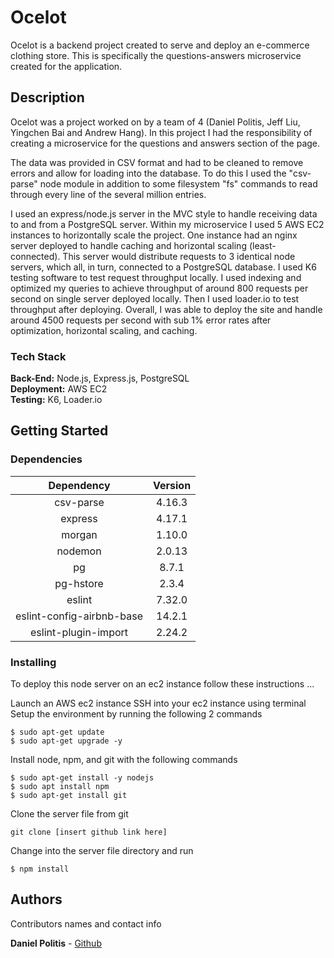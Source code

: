# Ocelot

Ocelot is a backend project created to serve and deploy an e-commerce clothing store. This is specifically the questions-answers microservice created for the application.

## Description

Ocelot was a project worked on by a team of 4 (Daniel Politis, Jeff Liu, Yingchen Bai and Andrew Hang). In this project I had the responsibility of creating a microservice for the questions and answers section of the page. </br>

The data was provided in CSV format and had to be cleaned to remove errors and allow for loading into the database. To do this I used the "csv-parse" node module in addition to some filesystem "fs" commands to read through every line of the several million entries. 

I used an express/node.js server in the MVC style to handle receiving data to and from a PostgreSQL server. Within my microservice I used 5 AWS EC2 instances to horizontally scale the project. One instance had an nginx server deployed to handle caching and horizontal scaling (least-connected). This server would distribute requests to 3 identical node servers, which all, in turn, connected to a PostgreSQL database. I used K6 testing software to test request throughput locally. I used indexing and optimized my queries to achieve throughput of around 800 requests per second on single server deployed locally. Then I used loader.io to test throughput after deploying. Overall, I was able to deploy the site and handle around 4500 requests per second with sub 1% error rates after optimization, horizontal scaling, and caching.

### Tech Stack
**Back-End:** Node.js, Express.js, PostgreSQL </br>
**Deployment:** AWS EC2 </br>
**Testing:** K6, Loader.io

## Getting Started

### Dependencies

| Dependency | Version|
| :-: | :-: | 
| csv-parse | 4.16.3 |
| express | 4.17.1 |
| morgan | 1.10.0 |
| nodemon | 2.0.13 |
| pg | 8.7.1 |
| pg-hstore | 2.3.4|
| eslint | 7.32.0 |
| eslint-config-airbnb-base | 14.2.1 |
| eslint-plugin-import | 2.24.2 |

### Installing
To deploy this node server on an ec2 instance follow these instructions ...

Launch an AWS ec2 instance
SSH into your ec2 instance using terminal
Setup the environment by running the following 2 commands

```
$ sudo apt-get update
$ sudo apt-get upgrade -y
```
Install node, npm, and git with the following commands
```
$ sudo apt-get install -y nodejs
$ sudo apt install npm
$ sudo apt-get install git
```
Clone the server file from git
```
git clone [insert github link here]
```
Change into the server file directory and run 
```
$ npm install
```

## Authors

Contributors names and contact info

**Daniel Politis** - [Github](https://github.com/danpolitis)

